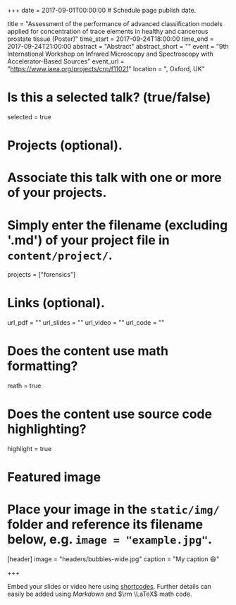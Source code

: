 +++
date = 2017-09-01T00:00:00  # Schedule page publish date.

title = "Assessment of the performance of advanced classification models applied for concentration of trace elements in healthy and cancerous prostate tissue (Poster)"
time_start = 2017-09-24T18:00:00
time_end = 2017-09-24T21:00:00
abstract = "Abstract"
abstract_short = ""
event = "9th International Workshop on Infrared Microscopy and Spectroscopy with Accelerator-Based Sources"
event_url = "https://www.iaea.org/projects/crp/f11021"
location = ", Oxford, UK"

# Is this a selected talk? (true/false)
selected = true

# Projects (optional).
#   Associate this talk with one or more of your projects.
#   Simply enter the filename (excluding '.md') of your project file in `content/project/`.
projects = ["forensics"]

# Links (optional).
url_pdf = ""
url_slides = ""
url_video = ""
url_code = ""

# Does the content use math formatting?
math = true

# Does the content use source code highlighting?
highlight = true

# Featured image
# Place your image in the `static/img/` folder and reference its filename below, e.g. `image = "example.jpg"`.
[header]
image = "headers/bubbles-wide.jpg"
caption = "My caption :smile:"

+++

Embed your slides or video here using [shortcodes](https://sourcethemes.com/academic/post/writing-markdown-latex/). Further details can easily be added using *Markdown* and $\rm \LaTeX$ math code.
